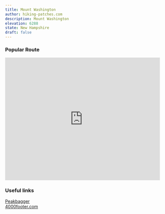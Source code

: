```yaml
---
title: Mount Washington 
author: hiking-patches.com
description: Mount Washington
elevation: 6288
state: New Hampshire
draft: false
---
```

### Popular Route
<iframe className="alltrails" src="https://www.alltrails.com/widget/trail/us/new-hampshire/mount-washington-and-monroe-via-ammonoosuc-ravine-trail?u=i&sh=q5vqbr" width="100%" height="400" frameBorder="0" scrolling="no" marginHeight="0" marginWidth="0" title="AllTrails: Trail Guides and Maps for Hiking, Camping, and Running"></iframe>

### Useful links
<a href="https://www.peakbagger.com/peak.aspx?pid=6960" target="_blank">Peakbagger</a><br/>
<a href="http://4000footers.com/washington.shtml" target="_blank">4000footer.com</a>

